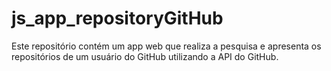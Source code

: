# js_app_repositoryGitHub
Este repositório contém um app web que realiza a pesquisa e apresenta os repositórios de um usuário do GitHub utilizando a API do GitHub.
